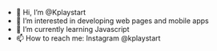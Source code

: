 - 👋 Hi, I’m @Kplaystart
- 👀 I’m interested in developing web pages and mobile apps
- 🌱 I’m currently learning Javascript
- 📫 How to reach me: Instagram @kplaystart

<!---
Kplaystart/Kplaystart is a ✨ special ✨ repository because its `README.md` (this file) appears on your GitHub profile.
You can click the Preview link to take a look at your changes.
--->
